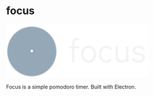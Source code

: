# focus

![Focus Logo](/src/img/focus-wordmark.png)

Focus is a simple pomodoro timer. Built with Electron.
